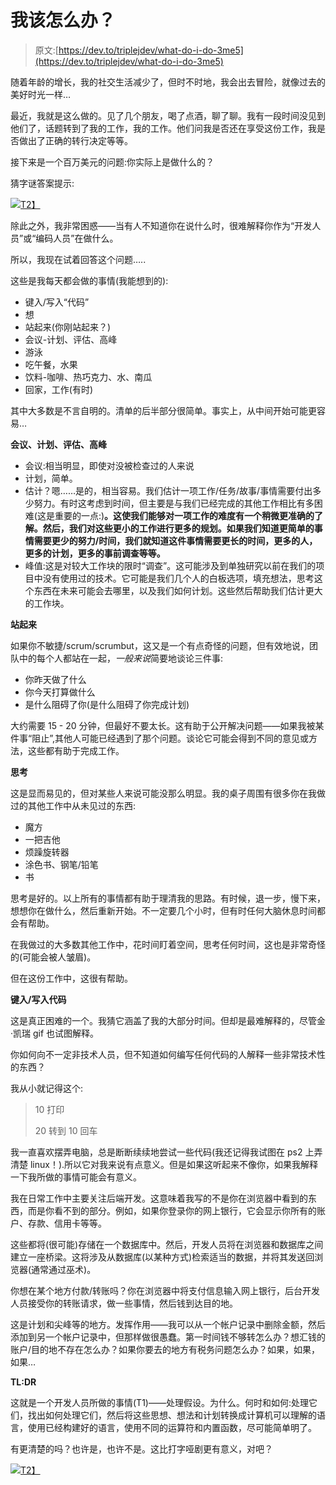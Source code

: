 # 我该怎么办？

> 原文:[https://dev.to/triplejdev/what-do-i-do-3me5](https://dev.to/triplejdev/what-do-i-do-3me5)

随着年龄的增长，我的社交生活减少了，但时不时地，我会出去冒险，就像过去的美好时光一样…

最近，我就是这么做的。见了几个朋友，喝了点酒，聊了聊。我有一段时间没见到他们了，话题转到了我的工作，我的工作。他们问我是否还在享受这份工作，我是否做出了正确的转行决定等等。

接下来是一个百万美元的问题:你实际上是做什么的？

猜字谜答案提示:

[![](../Images/c9e1a0d48d3dba138f8bb29a803cf97a.png)T2】](https://i.giphy.com/media/11M1k4fIwVqPF6/giphy.gif)

除此之外，我非常困惑——当有人不知道你在说什么时，很难解释你作为“开发人员”或“编码人员”在做什么。

所以，我现在试着回答这个问题…..

这些是我每天都会做的事情(我能想到的):

*   键入/写入“代码”
*   想
*   站起来(你刚站起来？)
*   会议-计划、评估、高峰
*   游泳
*   吃午餐，水果
*   饮料-咖啡、热巧克力、水、南瓜
*   回家，工作(有时)

其中大多数是不言自明的。清单的后半部分很简单。事实上，从中间开始可能更容易…

**会议、计划、评估、高峰**

*   会议:相当明显，即使对没被检查过的人来说
*   计划，简单。
*   估计？嗯……是的，相当容易。我们估计一项工作/任务/故事/事情需要付出多少努力。有时这考虑到时间，但主要是与我们已经完成的其他工作相比有多困难(这是重要的一点:)**。这使我们能够对一项工作的难度有一个稍微更准确的了解。然后，我们对这些更小的工作进行更多的规划。如果我们知道更简单的事情需要更少的努力/时间，我们就知道这件事情需要更长的时间，更多的人，更多的计划，更多的事前调查等等。**
*   峰值:这是对较大工作块的限时“调查”。这可能涉及到单独研究以前在我们的项目中没有使用过的技术。它可能是我们几个人的白板选项，填充想法，思考这个东西在未来可能会去哪里，以及我们如何计划。这些然后帮助我们估计更大的工作块。

**站起来**

如果你不敏捷/scrum/scrumbut，这又是一个有点奇怪的问题，但有效地说，团队中的每个人都站在一起，*一般来说*简要地谈论三件事:

*   你昨天做了什么
*   你今天打算做什么
*   是什么阻碍了你(是什么阻碍了你完成计划)

大约需要 15 - 20 分钟，但最好不要太长。这有助于公开解决问题——如果我被某件事“阻止”,其他人可能已经遇到了那个问题。谈论它可能会得到不同的意见或方法，这些都有助于完成工作。

**思考**

这是显而易见的，但对某些人来说可能没那么明显。我的桌子周围有很多你在我做过的其他工作中从未见过的东西:

*   魔方
*   一把吉他
*   烦躁旋转器
*   涂色书、钢笔/铅笔
*   书

思考是好的。以上所有的事情都有助于理清我的思路。有时候，退一步，慢下来，想想你在做什么，然后重新开始。不一定要几个小时，但有时任何大脑休息时间都会有帮助。

在我做过的大多数其他工作中，花时间盯着空间，思考任何时间，这也是非常奇怪的(可能会被人皱眉)。

但在这份工作中，这很有帮助。

**键入/写入代码**

这是真正困难的一个。我猜它涵盖了我的大部分时间。但却是最难解释的，尽管金·凯瑞 gif 也试图解释。

你如何向不一定非技术人员，但不知道如何编写任何代码的人解释一些非常技术性的东西？

我从小就记得这个:

> 10 打印
> 
> 20 转到
> 10
> 回车

我一直喜欢摆弄电脑，总是断断续续地尝试一些代码(我还记得我试图在 ps2 上弄清楚 linux！).所以它对我来说有点意义。但是如果这听起来不像你，如果我解释一下我所做的事情可能会有意义。

我在日常工作中主要关注后端开发。这意味着我写的不是你在浏览器中看到的东西，而是你看不到的部分。例如，如果你登录你的网上银行，它会显示你所有的账户、存款、信用卡等等。

这些都将(很可能)存储在一个数据库中。然后，开发人员将在浏览器和数据库之间建立一座桥梁。这将涉及从数据库(以某种方式)检索适当的数据，并将其发送回浏览器(通常通过巫术)。

你想在某个地方付款/转账吗？你在浏览器中将支付信息输入网上银行，后台开发人员接受你的转账请求，做一些事情，然后钱到达目的地。

这是计划和尖峰等的地方。发挥作用——我可以从一个帐户记录中删除金额，然后添加到另一个帐户记录中，但那样做很愚蠢。第一时间钱不够转怎么办？想汇钱的账户/目的地不存在怎么办？如果你要去的地方有税务问题怎么办？如果，如果，如果…

**TL:DR**

这就是一个开发人员所做的事情(T1)——处理假设。为什么。何时和如何:处理它们，找出如何处理它们，然后将这些思想、想法和计划转换成计算机可以理解的语言，使用已经构建好的语言，使用不同的运算符和内置函数，尽可能简单明了。

有更清楚的吗？也许是，也许不是。这比打字哑剧更有意义，对吧？

[![](../Images/7a00abd81c3da37da0511c72bff6d3c4.png)T2】](https://i.giphy.com/media/MM0eFa1iaJ9ja/giphy.gif)